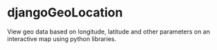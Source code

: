 # djangoGeoLocation
View geo data based on longitude, latitude and other parameters on an interactive map using python libraries.
